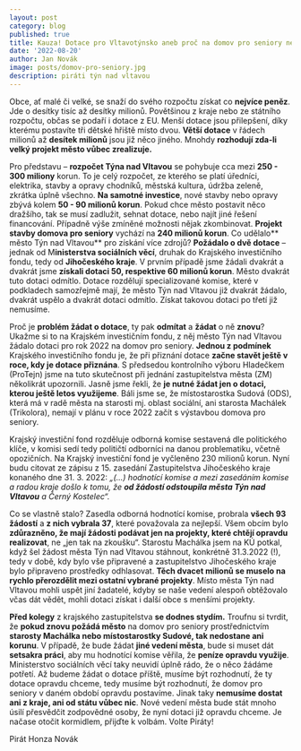 ```yaml
---
layout: post
category: blog
published: true
title: Kauza! Dotace pro Vltavotýnsko aneb proč na domov pro seniory nemusíme dostat ani korunu
date: '2022-08-20'
author: Jan Novák
image: posts/domov-pro-seniory.jpg
description: piráti týn nad vltavou
---
```

Obce, ať malé či velké, se snaží do svého rozpočtu získat co **nejvíce peněz**. Jde o desítky tisíc až desítky milionů. Povětšinou z kraje nebo ze státního rozpočtu, občas se podaří i dotace z EU. Menší dotace jsou přilepšení, díky kterému postavíte tři dětské hřiště místo dvou. **Větší dotace** v řádech milionů až **desítek milionů** jsou již něco jiného. Mnohdy **rozhodují zda-li velký projekt město vůbec zrealizuje.**

Pro představu – **rozpočet Týna nad Vltavou** se pohybuje cca mezi **250 - 300 miliony** korun. To je celý rozpočet, ze kterého se platí úředníci, elektrika, stavby a opravy chodníků, městská kultura, údržba zeleně, zkrátka úplně všechno. **Na samotné investice**, nové stavby nebo opravy zbývá kolem **50 - 90 milionů korun**. Pokud chce město postavit něco dražšího, tak se musí zadlužit, sehnat dotace, nebo najít jiné řešení financování. Případně výše zmíněné možnosti nějak zkombinovat. **Projekt stavby domova pro seniory** vychází na **240 milionů korun**.
Co udělalo** město Týn nad Vltavou** pro získání více zdrojů? **Požádalo o dvě dotace** –  jednak od M**inisterstva sociálních věcí**, druhak do Krajského investičního fondu, tedy od **Jihočeského kraje**. V prvním případě jsme žádali dvakrát a dvakrát jsme **získali dotaci 50, respektive 60 milionů korun**. Město dvakrát tuto dotaci odmítlo. Dotace rozdělují specializované komise, které v podkladech samozřejmě mají, že město Týn nad Vltavou již dvakrát žádalo, dvakrát uspělo a dvakrát dotaci odmítlo. Získat takovou dotaci po třetí již nemusíme.

Proč je **problém žádat o dotace**, ty pak **odmítat** a **žádat** o ně **znovu**? Ukažme si to na Krajském investičním fondu, z něj město Týn nad Vltavou žádalo dotaci pro rok 2022 na domov pro seniory. **Jednou z podmínek** Krajského investičního fondu je, že při přiznání dotace **začne stavět ještě v roce, kdy je dotace přiznána**. S předsedou kontrolního výboru Hladečkem (ProTejn) jsme na tuto skutečnost při jednání zastupitelstva města (ZM) několikrát upozornili. Jasně jsme řekli, že **je nutné žádat jen o dotaci, kterou ještě letos využijeme**. Báli jsme se, že místostarostka Sudová (ODS), která má v radě města na starosti mj. oblast sociální, ani starosta Machálek (Trikolora), nemají v plánu v roce 2022 začít s výstavbou domova pro seniory. 

Krajský investiční fond rozděluje odborná komise sestavená dle politického klíče, v komisi sedí tedy političtí odborníci na danou problematiku, včetně opozičních. Na Krajský investiční fond je vyčleněno 230 milionů korun. Nyní budu citovat ze zápisu z 15. zasedání Zastupitelstva Jihočeského kraje konaného dne 31. 3. 2022: *„(...) hodnotící komise a mezi zasedáním komise a radou kraje došlo k tomu, že **od žádostí odstoupila města Týn nad Vltavou** a Černý Kostelec“.*

Co se vlastně stalo? Zasedla odborná hodnotící komise, probrala **všech 93 žádostí** a **z nich vybrala 37**, které považovala za nejlepší. Všem obcím bylo **zdůrazněno, že mají žádosti podávat jen na projekty, které chtějí opravdu realizovat**, ne „jen tak na zkoušku“. Starostu Machálka jsem na KÚ potkal, když šel žádost města Týn nad Vltavou stáhnout, konkrétně 31.3.2022 (!), tedy v době, kdy bylo vše připravené a zastupitelstvo Jihočeského kraje bylo připraveno prostředky odhlasovat. **Těch dvacet milionů se muselo na rychlo přerozdělit mezi ostatní vybrané projekty**. Místo města Týn nad Vltavou mohli uspět jiní žadatelé, kdyby se naše vedení alespoň obtěžovalo včas dát vědět, mohli dotaci získat i další obce s menšími projekty.

**Před kolegy** z krajského zastupitelstva **se dodnes stydím.** Troufnu si tvrdit, že **pokud znovu požádá město** na domov pro seniory prostřednictvím **starosty Machálka nebo místostarostky Sudové, tak nedostane ani korunu**. V případě, že bude žádat **jiné vedení města**, bude si muset dát **setsakra práci**, aby mu hodnotící komise věřila, že **peníze opravdu využije**. Ministerstvo sociálních věcí taky neuvidí úplně rádo, že o něco žádáme potřetí. Až budeme žádat o dotace příště, musíme být rozhodnutí, že ty dotace opravdu chceme, tedy musíme být rozhodnutí, že domov pro seniory v daném období opravdu postavíme. Jinak taky **nemusíme dostat ani z kraje, ani od státu vůbec nic**. Nové vedení města bude stát mnoho úsilí přesvědčit zodpovědné osoby, že nyní dotaci již opravdu chceme. Je načase otočit kormidlem, přijďte k volbám. Volte Piráty!

Pirát Honza Novák

